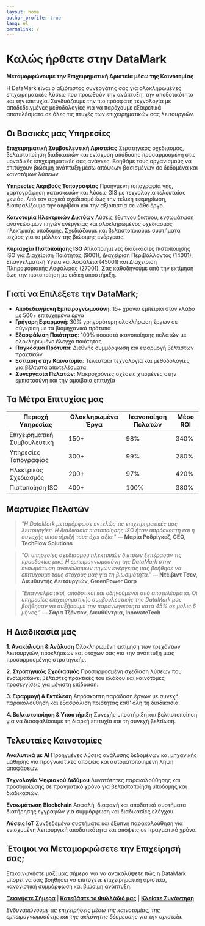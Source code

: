 ```yaml
---
layout: home
author_profile: true
lang: el
permalink: /
---
```


# Καλώς ήρθατε στην DataMark

**Μεταμορφώνουμε την Επιχειρηματική Αριστεία μέσω της Καινοτομίας**

Η DataMark είναι ο αξιόπιστος συνεργάτης σας για ολοκληρωμένες επιχειρηματικές λύσεις που προωθούν την ανάπτυξη, την αποδοτικότητα και την επιτυχία. Συνδυάζουμε την πιο πρόσφατη τεχνολογία με αποδεδειγμένες μεθοδολογίες για να παρέχουμε εξαιρετικά αποτελέσματα σε όλες τις πτυχές των επιχειρηματικών σας λειτουργιών.

## Οι Βασικές μας Υπηρεσίες

**Επιχειρηματική Συμβουλευτική Αριστείας**
Στρατηγικός σχεδιασμός, βελτιστοποίηση διαδικασιών και ενίσχυση απόδοσης προσαρμοσμένη στις μοναδικές επιχειρηματικές σας ανάγκες. Βοηθάμε τους οργανισμούς να επιτύχουν βιώσιμη ανάπτυξη μέσω απόψεων βασισμένων σε δεδομένα και καινοτόμων λύσεων.

**Υπηρεσίες Ακριβούς Τοπογραφίας**
Προηγμένη τοπογραφία γης, χαρτογράφηση κατασκευών και λύσεις GIS με τεχνολογία τελευταίας γενιάς. Από τον αρχικό σχεδιασμό έως την τελική τεκμηρίωση, διασφαλίζουμε την ακρίβεια και την αξιοπιστία σε κάθε έργο.

**Καινοτομία Ηλεκτρικών Δικτύων**
Λύσεις έξυπνου δικτύου, ενσωμάτωση ανανεώσιμων πηγών ενέργειας και ολοκληρωμένος σχεδιασμός ηλεκτρικής υποδομής. Σχεδιάζουμε και βελτιστοποιούμε συστήματα ισχύος για το μέλλον της βιώσιμης ενέργειας.

**Κυριαρχία Πιστοποίησης ISO**
Απλοποιημένες διαδικασίες πιστοποίησης ISO για Διαχείριση Ποιότητας (9001), Διαχείριση Περιβάλλοντος (14001), Επαγγελματική Υγεία και Ασφάλεια (45001) και Διαχείριση Πληροφοριακής Ασφάλειας (27001). Σας καθοδηγούμε από την εκτίμηση έως την πιστοποίηση με ειδική υποστήριξη.

## Γιατί να Επιλέξετε την DataMark;

- **Αποδεδειγμένη Εμπειρογνωμοσύνη**: 15+ χρόνια εμπειρία στον κλάδο με 500+ επιτυχημένα έργα
- **Γρήγορη Εφαρμογή**: 30% γρηγορότερη ολοκλήρωση έργων σε σύγκριση με τα βιομηχανικά πρότυπα
- **Εξασφάλιση Ποιότητας**: 100% ποσοστό ικανοποίησης πελατών με ολοκληρωμένο έλεγχο ποιότητας
- **Παγκόσμια Πρότυπα**: Διεθνής συμμόρφωση και εφαρμογή βέλτιστων πρακτικών
- **Εστίαση στην Καινοτομία**: Τελευταία τεχνολογία και μεθοδολογίες για βέλτιστα αποτελέσματα
- **Συνεργασία Πελατών**: Μακροχρόνιες σχέσεις χτισμένες στην εμπιστοσύνη και την αμοιβαία επιτυχία

## Τα Μέτρα Επιτυχίας μας

| Περιοχή Υπηρεσίας | Ολοκληρωμένα Έργα | Ικανοποίηση Πελατών | Μέσο ROI |
|-------------------|-------------------|-------------------|----------|
| Επιχειρηματική Συμβουλευτική | 150+ | 98% | 340% |
| Υπηρεσίες Τοπογραφίας | 300+ | 99% | 280% |
| Ηλεκτρικός Σχεδιασμός | 200+ | 97% | 420% |
| Πιστοποίηση ISO | 400+ | 100% | 380% |

## Μαρτυρίες Πελατών

> *"Η DataMark μεταμόρφωσε εντελώς τις επιχειρηματικές μας λειτουργίες. Η διαδικασία πιστοποίησης ISO ήταν απρόσκοπτη και η συνεχής υποστήριξή τους έχει αξία."* 
> **— Μαρία Ροδρίγκεζ, CEO, TechFlow Solutions**

> *"Οι υπηρεσίες σχεδιασμού ηλεκτρικών δικτύων ξεπέρασαν τις προσδοκίες μας. Η εμπειρογνωμοσύνη της DataMark στην ενσωμάτωση ανανεώσιμων πηγών ενέργειας μας βοήθησε να επιτύχουμε τους στόχους μας για τη βιωσιμότητα."*
> **— Ντέιβιντ Τσεν, Διευθυντής Λειτουργιών, GreenPower Corp**

> *"Επαγγελματικοί, αποδοτικοί και οδηγούμενοι από αποτελέσματα. Οι υπηρεσίες επιχειρηματικής συμβουλευτικής της DataMark μας βοήθησαν να αυξήσουμε την παραγωγικότητα κατά 45% σε μόλις 6 μήνες."*
> **— Σάρα Τζόνσον, Διευθύντρια, InnovateTech**

## Η Διαδικασία μας

**1. Ανακάλυψη & Ανάλυση**
Ολοκληρωμένη εκτίμηση των τρεχόντων λειτουργιών, προκλήσεων και στόχων σας για την ανάπτυξη μιας προσαρμοσμένης στρατηγικής.

**2. Στρατηγικός Σχεδιασμός**
Προσαρμοσμένη σχεδίαση λύσεων που ενσωματώνει βέλτιστες πρακτικές του κλάδου και καινοτόμες προσεγγίσεις για μέγιστη επίδραση.

**3. Εφαρμογή & Εκτέλεση**
Απρόσκοπτη παράδοση έργων με συνεχή παρακολούθηση και εξασφάλιση ποιότητας καθ' όλη τη διαδικασία.

**4. Βελτιστοποίηση & Υποστήριξη**
Συνεχής υποστήριξη και βελτιστοποίηση για να διασφαλίσουμε τη διαρκή επιτυχία και τη συνεχή βελτίωση.

## Τελευταίες Καινοτομίες

**Αναλυτικά με AI**
Προηγμένες λύσεις ανάλυσης δεδομένων και μηχανικής μάθησης για προγνωστικές απόψεις και αυτοματοποιημένη λήψη αποφάσεων.

**Τεχνολογία Ψηφιακού Διδύμου**
Δυνατότητες παρακολούθησης και προσομοίωσης σε πραγματικό χρόνο για βελτιστοποίηση υποδομής και διαδικασιών.

**Ενσωμάτωση Blockchain**
Ασφαλή, διαφανή και αποδοτικά συστήματα διατήρησης εγγραφών για συμμόρφωση και διαδικασίες ελέγχου.

**Λύσεις IoT**
Συνδεδεμένα συστήματα και έξυπνη παρακολούθηση για ενισχυμένη λειτουργική αποδοτικότητα και απόψεις σε πραγματικό χρόνο.

## Έτοιμοι να Μεταμορφώσετε την Επιχείρησή σας;

Επικοινωνήστε μαζί μας σήμερα για να ανακαλύψετε πώς η DataMark μπορεί να σας βοηθήσει να επιτύχετε επιχειρηματική αριστεία, κανονιστική συμμόρφωση και βιώσιμη ανάπτυξη.

**[Ξεκινήστε Σήμερα](#contact)** | **[Κατεβάστε το Φυλλάδιό μας](#brochure)** | **[Κλείστε Συνάντηση](#consultation)**

*Ενδυναμώνουμε τις επιχειρήσεις μέσω της καινοτομίας, της εμπειρογνωμοσύνης και της ακλόνητης δέσμευσης για την αριστεία.*